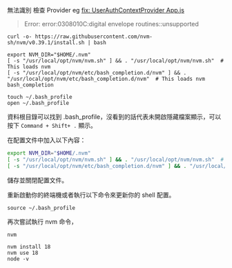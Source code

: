 無法識別 檢查 Provider 
eg [fix: UserAuthContextProvider App.js](https://github.com/JacobHsu/react-mui-auth-phone/commit/30f34f4a40966744c9b60370b934a42b3c5167d5)

> Error: error:0308010C:digital envelope routines::unsupported

`curl -o- https://raw.githubusercontent.com/nvm-sh/nvm/v0.39.1/install.sh | bash`

```
export NVM_DIR="$HOME/.nvm"
[ -s "/usr/local/opt/nvm/nvm.sh" ] && . "/usr/local/opt/nvm/nvm.sh"  # This loads nvm
[ -s "/usr/local/opt/nvm/etc/bash_completion.d/nvm" ] && . "/usr/local/opt/nvm/etc/bash_completion.d/nvm"  # This loads nvm bash_completion
```

`touch ~/.bash_profile`  
`open ~/.bash_profile `  

資料根目錄可以找到 .bash_profile，沒看到的話代表未開啟隱藏檔案顯示，可以按下 `Command + Shift+ .` 顯示。

在配置文件中加入以下內容：

```bash
export NVM_DIR="$HOME/.nvm"
[ -s "/usr/local/opt/nvm/nvm.sh" ] && . "/usr/local/opt/nvm/nvm.sh"  # This loads nvm
[ -s "/usr/local/opt/nvm/etc/bash_completion.d/nvm" ] && . "/usr/local/opt/nvm/etc/bash_completion.d/nvm"  # This loads nvm bash_completion
```

儲存並關閉配置文件。

重新啟動你的終端機或者執行以下命令來更新你的 shell 配置。

`source ~/.bash_profile`  

再次嘗試執行 nvm 命令，

`nvm`

`nvm install 18`  
`nvm use 18`  
`node -v`  
